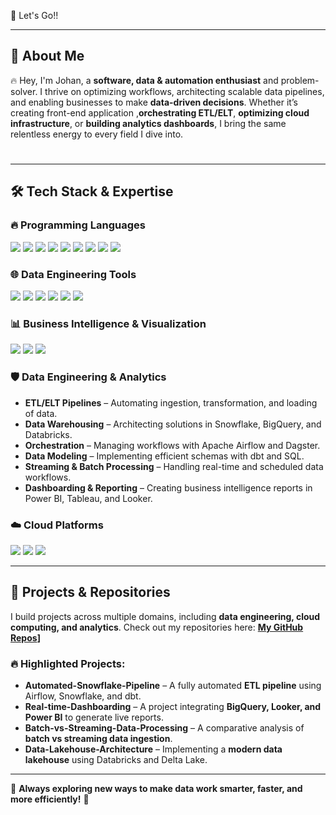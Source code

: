 🚀 Let's Go!!

---

   
## 🧠 About Me

🔥 Hey, I'm Johan, a **software, data & automation enthusiast** and problem-solver. I thrive on optimizing workflows, architecting scalable data pipelines, and enabling businesses to make **data-driven decisions**. Whether it’s creating front-end application ,**orchestrating ETL/ELT**, **optimizing cloud infrastructure**, or **building analytics dashboards**, I bring the same relentless energy to every field I dive into.

#
---
   
## 🛠️ Tech Stack & Expertise

### 🔥 Programming Languages

<p align="left">
  <img src="https://img.shields.io/badge/Python-blue?style=for-the-badge&logo=python">
  <img src="https://img.shields.io/badge/SQL-orange?style=for-the-badge&logo=postgresql">
  <img src="https://img.shields.io/badge/Java-red?style=for-the-badge&logo=java">
  <img src="https://img.shields.io/badge/Shell_Scripting-black?style=for-the-badge&logo=gnu-bash">
  <img src="https://img.shields.io/badge/HTML-orange?style=for-the-badge&logo=html5">
  <img src="https://img.shields.io/badge/CSS-blue?style=for-the-badge&logo=css3">
  <img src="https://img.shields.io/badge/JavaScript-yellow?style=for-the-badge&logo=javascript">
  <img src="https://img.shields.io/badge/React-blue?style=for-the-badge&logo=react">
  <img src="https://img.shields.io/badge/Node.js-green?style=for-the-badge&logo=node.js">
</p>


### 🌐 Data Engineering Tools

<p align="left">
  <img src="https://img.shields.io/badge/Snowflake-blue?style=for-the-badge&logo=snowflake">
  <img src="https://img.shields.io/badge/dbt-orange?style=for-the-badge&logo=dbt">
  <img src="https://img.shields.io/badge/Databricks-red?style=for-the-badge&logo=databricks">
  <img src="https://img.shields.io/badge/BigQuery-blue?style=for-the-badge&logo=google-cloud">
  <img src="https://img.shields.io/badge/Airflow-blue?style=for-the-badge&logo=apache-airflow">
  <img src="https://img.shields.io/badge/Dagster-purple?style=for-the-badge&logo=dagster">
</p>

### 📊 Business Intelligence & Visualization

<p align="left">
  <img src="https://img.shields.io/badge/Power_BI-yellow?style=for-the-badge&logo=powerbi">
  <img src="https://img.shields.io/badge/Tableau-blue?style=for-the-badge&logo=tableau">
  <img src="https://img.shields.io/badge/Looker-blue?style=for-the-badge&logo=looker">
</p>

### 🛡️ Data Engineering & Analytics

- **ETL/ELT Pipelines** – Automating ingestion, transformation, and loading of data.
- **Data Warehousing** – Architecting solutions in Snowflake, BigQuery, and Databricks.
- **Orchestration** – Managing workflows with Apache Airflow and Dagster.
- **Data Modeling** – Implementing efficient schemas with dbt and SQL.
- **Streaming & Batch Processing** – Handling real-time and scheduled data workflows.
- **Dashboarding & Reporting** – Creating business intelligence reports in Power BI, Tableau, and Looker.

### ☁️ Cloud Platforms

<p align="left">
  <img src="https://img.shields.io/badge/AWS-orange?style=for-the-badge&logo=amazon-aws">
  <img src="https://img.shields.io/badge/Google_Cloud-blue?style=for-the-badge&logo=google-cloud">
  <img src="https://img.shields.io/badge/Azure-blue?style=for-the-badge&logo=microsoft-azure">
</p>

---

## 📂 Projects & Repositories

I build projects across multiple domains, including **data engineering, cloud computing, and analytics**.
Check out my repositories here: **[My GitHub Repos](https://github.com/rimkahan888?tab=repositories)]**

### 🔥 Highlighted Projects:

- **Automated-Snowflake-Pipeline** – A fully automated **ETL pipeline** using Airflow, Snowflake, and dbt.
- **Real-time-Dashboarding** – A project integrating **BigQuery, Looker, and Power BI** to generate live reports.
- **Batch-vs-Streaming-Data-Processing** – A comparative analysis of **batch vs streaming data ingestion**.
- **Data-Lakehouse-Architecture** – Implementing a **modern data lakehouse** using Databricks and Delta Lake.

---

🎯 **Always exploring new ways to make data work smarter, faster, and more efficiently!** 🚀
